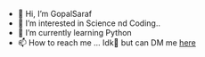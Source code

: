 - 👋 Hi, I’m GopalSaraf
- 👀 I’m interested in Science nd Coding..
- 🌱 I’m currently learning Python
- 📫 How to reach me ... Idk🤷‍ but can DM me [here](https://t.me/GopalSaraf)

<!---
GopalSaraf/GopalSaraf is a ✨ special ✨ repository because its `README.md` (this file) appears on your GitHub profile.
You can click the Preview link to take a look at your changes.
--->
